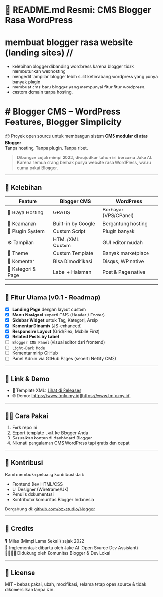 # 📘 README.md Resmi: CMS Blogger Rasa WordPress

# membuat blogger rasa website (landing sites) //
+ kelebihan blogger dibanding wordpress karena blogger tidak membutuhkan webhosting 
+ mengedit tampilan blogger lebih sulit ketimabang wordpress yang punya banyak plugin
+ membuat cms baru blogger yang mempunyai fitur fitur wordpress.
+ custom domain tanpa hosting.
  
# # Blogger CMS – WordPress Features, Blogger Simplicity

📦 Proyek open source untuk membangun sistem **CMS modular di atas Blogger**  
Tanpa hosting. Tanpa plugin. Tanpa ribet.

> Dibangun sejak mimpi 2022, diwujudkan tahun ini bersama Jake AI.  
> Karena semua orang berhak punya website rasa WordPress, walau cuma pakai Blogger.

---

## 🚀 Kelebihan

| Feature                      | Blogger CMS         | WordPress        |
|-----------------------------|---------------------|------------------|
| 💸 Biaya Hosting             | GRATIS              | Berbayar (VPS/CPanel) |
| 🔐 Keamanan                 | Built-in by Google  | Bergantung hosting |
| 🧰 Plugin System             | Custom Script       | Plugin banyak    |
| ⚙️ Tampilan                 | HTML/XML Custom     | GUI editor mudah |
| 🎨 Theme                    | Custom Template     | Banyak marketplace |
| 💬 Komentar                 | Bisa Dimodifikasi   | Disqus, WP native |
| 📂 Kategori & Page          | Label + Halaman     | Post & Page native |

---

## 🔧 Fitur Utama (v0.1 - Roadmap)

- [x] **Landing Page** dengan layout custom
- [x] **Menu Navigasi** seperti CMS (Header / Footer)
- [x] **Sidebar Widget** untuk Tag, Kategori, Arsip
- [x] **Komentar Dinamis** (JS-enhanced)
- [x] **Responsive Layout** (Grid/Flex, Mobile First)
- [x] **Related Posts by Label**
- [ ] `Blogger CMS Panel` (visual editor dari frontend)
- [ ] `Light-Dark Mode`
- [ ] Komentar mirip GitHub
- [ ] Panel Admin via GitHub Pages (seperti Netlify CMS)

---

## 🔗 Link & Demo

- 🔧 Template XML: [Lihat di Releases](https://github.com/ozxstudio/blogger/releases)
- 🌐 Demo: [https://www.tmfx.my.id](https://www.tmfx.my.id)

---

## 🧑‍💻 Cara Pakai

1. Fork repo ini
2. Export template `.xml` ke Blogger Anda
3. Sesuaikan konten di dashboard Blogger
4. Nikmati pengalaman CMS WordPress tapi gratis dan cepat

---

## 🙌 Kontribusi

Kami membuka peluang kontribusi dari:
- Frontend Dev HTML/CSS
- UI Designer (Wireframe/UX)
- Penulis dokumentasi
- Kontributor komunitas Blogger Indonesia

Bergabung di: [github.com/ozxstudio/blogger](https://github.com/ozxstudio/blogger)

---

## 🧠 Credits

🎙️ Milas (Mimpi Lama Sekali) sejak 2022  
🧠 Implementasi: dibantu oleh Jake AI (Open Source Dev Assistant)  
🫱🏽‍🫲🏽 Didukung oleh Komunitas Blogger & Dev Lokal

---

## 📜 License

MIT – bebas pakai, ubah, modifikasi, selama tetap open source & tidak dikomersilkan tanpa izin.

